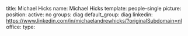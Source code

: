 title: Michael Hicks
name: Michael Hicks
template: people-single
picture: 
position: 
active: no
groups: diag
default_group: diag
linkedin: https://www.linkedin.com/in/michaelandrewhicks/?originalSubdomain=nl
office: 
type: 
